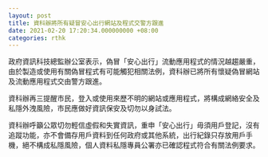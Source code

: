 ```yaml
---
layout: post
title: 資科辦將所有疑冒安心出行網站及程式交警方跟進
date: 2021-02-20 17:20:34.000000000 +08:00
categories: rthk
---
```


政府資訊科技總監辦公室表示，偽冒「安心出行」流動應用程式的情況越趨嚴重，由於製造或使用有關偽冒程式有可能觸犯相關法例，資科辦已將所有懷疑偽冒網站及流動應用程式交由警方跟進。

資科辦再三提醒市民，登入或使用來歷不明的網站或應用程式，將構成網絡安全及私隱外洩風險，市民應做好資訊保安及切勿以身試法。

資科辦呼籲公眾切勿輕信虛假和失實資訊，重申「安心出行」毋須用戶登記，沒有追蹤功能，亦不會備存用戶資料到任何政府或其他系統，出行紀錄只存放用戶手機，絕不構成私隱風險，個人資料私隱專員公署亦已確認程式符合有關法例要求。
